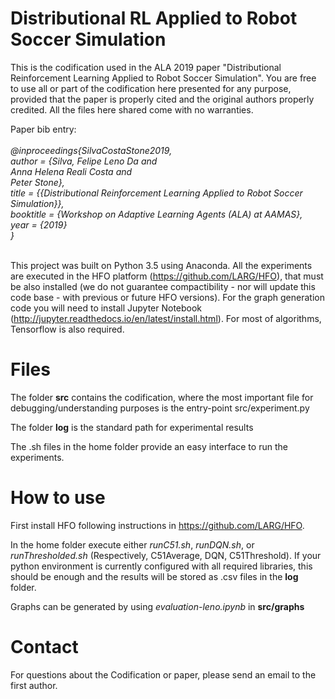 # Distributional RL Applied to Robot Soccer Simulation

This is the codification used in the ALA 2019 paper "Distributional Reinforcement Learning Applied to Robot Soccer Simulation". You are free to use all or part of the codification here presented for any purpose, provided that the paper is properly cited and the original authors properly credited. All the files here shared come with no warranties.

Paper bib entry: <br><br>
<i>
 @inproceedings{SilvaCostaStone2019,<br>
  author    = {Silva, Felipe Leno Da and <br>
                Anna Helena Reali Costa and <br>
  			       Peter Stone},<br>
  title     = {{Distributional Reinforcement Learning Applied to Robot Soccer Simulation}},<br>
  booktitle = {Workshop on Adaptive Learning Agents (ALA) at AAMAS},<br>
    year      = {2019}<br>
 }
 </i>
 <br><br>

This project was built on Python 3.5 using Anaconda. All the experiments are executed in the HFO platform (https://github.com/LARG/HFO), that must be also installed (we do not guarantee compactibility - nor will update this code base - with previous or future HFO versions). For the graph generation code you will need to install Jupyter Notebook (http://jupyter.readthedocs.io/en/latest/install.html). For most of algorithms, Tensorflow is also required.

# Files
The folder <b>src</b> contains the codification, where the most important file for debugging/understanding purposes is the entry-point src/experiment.py

The folder <b>log</b> is the standard path for experimental results

The .sh files in the home folder provide an easy interface to run the experiments.

# How to use
First install HFO following instructions in https://github.com/LARG/HFO.

In the home folder execute either <i>runC51.sh</i>, <i>runDQN.sh</i>, or <i>runThresholded.sh</i> (Respectively, C51Average, DQN, C51Threshold). If your python environment is currently configured with all required libraries, this should be enough and the results will be stored as .csv files in the <b>log</b> folder.

Graphs can be generated by using <i>evaluation-leno.ipynb</i> in <b>src/graphs</b>

# Contact

For questions about the Codification or paper, please send an email to the first author.

